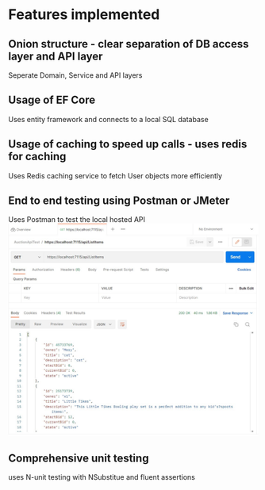 # Features implemented
## Onion structure - clear separation of DB access layer and API layer
Seperate Domain, Service and API layers
## Usage of EF Core
Uses entity framework and connects to a local SQL database
## Usage of caching to speed up calls - uses redis for caching
Uses Redis caching service to fetch User objects more efficiently
## End to end testing using Postman or JMeter
Uses Postman to test the local hosted API
![Screenshot](postmanTest1.jpg)
## Comprehensive unit testing
uses N-unit testing with NSubstitue and fluent assertions


